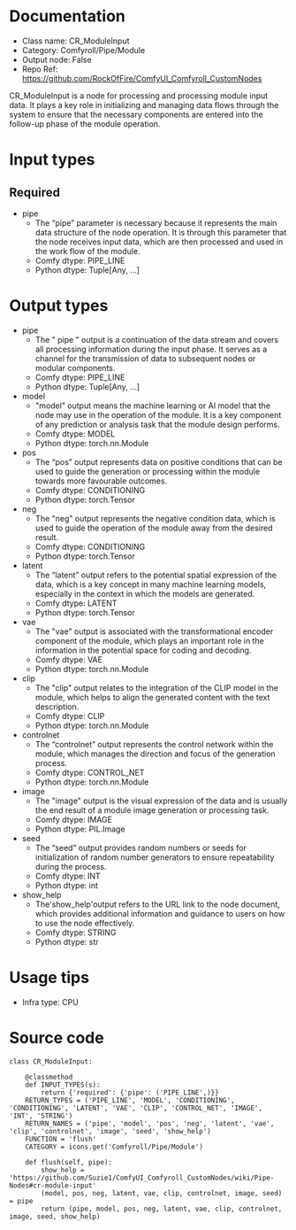 # Documentation
- Class name: CR_ModuleInput
- Category: Comfyroll/Pipe/Module
- Output node: False
- Repo Ref: https://github.com/RockOfFire/ComfyUI_Comfyroll_CustomNodes

CR_ModuleInput is a node for processing and processing module input data. It plays a key role in initializing and managing data flows through the system to ensure that the necessary components are entered into the follow-up phase of the module operation.

# Input types
## Required
- pipe
    - The “pipe” parameter is necessary because it represents the main data structure of the node operation. It is through this parameter that the node receives input data, which are then processed and used in the work flow of the module.
    - Comfy dtype: PIPE_LINE
    - Python dtype: Tuple[Any, ...]

# Output types
- pipe
    - The " pipe " output is a continuation of the data stream and covers all processing information during the input phase. It serves as a channel for the transmission of data to subsequent nodes or modular components.
    - Comfy dtype: PIPE_LINE
    - Python dtype: Tuple[Any, ...]
- model
    - "model" output means the machine learning or AI model that the node may use in the operation of the module. It is a key component of any prediction or analysis task that the module design performs.
    - Comfy dtype: MODEL
    - Python dtype: torch.nn.Module
- pos
    - The “pos” output represents data on positive conditions that can be used to guide the generation or processing within the module towards more favourable outcomes.
    - Comfy dtype: CONDITIONING
    - Python dtype: torch.Tensor
- neg
    - The "neg" output represents the negative condition data, which is used to guide the operation of the module away from the desired result.
    - Comfy dtype: CONDITIONING
    - Python dtype: torch.Tensor
- latent
    - The “latent” output refers to the potential spatial expression of the data, which is a key concept in many machine learning models, especially in the context in which the models are generated.
    - Comfy dtype: LATENT
    - Python dtype: torch.Tensor
- vae
    - The "vae" output is associated with the transformational encoder component of the module, which plays an important role in the information in the potential space for coding and decoding.
    - Comfy dtype: VAE
    - Python dtype: torch.nn.Module
- clip
    - The "clip" output relates to the integration of the CLIP model in the module, which helps to align the generated content with the text description.
    - Comfy dtype: CLIP
    - Python dtype: torch.nn.Module
- controlnet
    - The “controlnet” output represents the control network within the module, which manages the direction and focus of the generation process.
    - Comfy dtype: CONTROL_NET
    - Python dtype: torch.nn.Module
- image
    - The "image" output is the visual expression of the data and is usually the end result of a module image generation or processing task.
    - Comfy dtype: IMAGE
    - Python dtype: PIL.Image
- seed
    - The “seed” output provides random numbers or seeds for initialization of random number generators to ensure repeatability during the process.
    - Comfy dtype: INT
    - Python dtype: int
- show_help
    - The'show_help'output refers to the URL link to the node document, which provides additional information and guidance to users on how to use the node effectively.
    - Comfy dtype: STRING
    - Python dtype: str

# Usage tips
- Infra type: CPU

# Source code
```
class CR_ModuleInput:

    @classmethod
    def INPUT_TYPES(s):
        return {'required': {'pipe': ('PIPE_LINE',)}}
    RETURN_TYPES = ('PIPE_LINE', 'MODEL', 'CONDITIONING', 'CONDITIONING', 'LATENT', 'VAE', 'CLIP', 'CONTROL_NET', 'IMAGE', 'INT', 'STRING')
    RETURN_NAMES = ('pipe', 'model', 'pos', 'neg', 'latent', 'vae', 'clip', 'controlnet', 'image', 'seed', 'show_help')
    FUNCTION = 'flush'
    CATEGORY = icons.get('Comfyroll/Pipe/Module')

    def flush(self, pipe):
        show_help = 'https://github.com/Suzie1/ComfyUI_Comfyroll_CustomNodes/wiki/Pipe-Nodes#cr-module-input'
        (model, pos, neg, latent, vae, clip, controlnet, image, seed) = pipe
        return (pipe, model, pos, neg, latent, vae, clip, controlnet, image, seed, show_help)
```